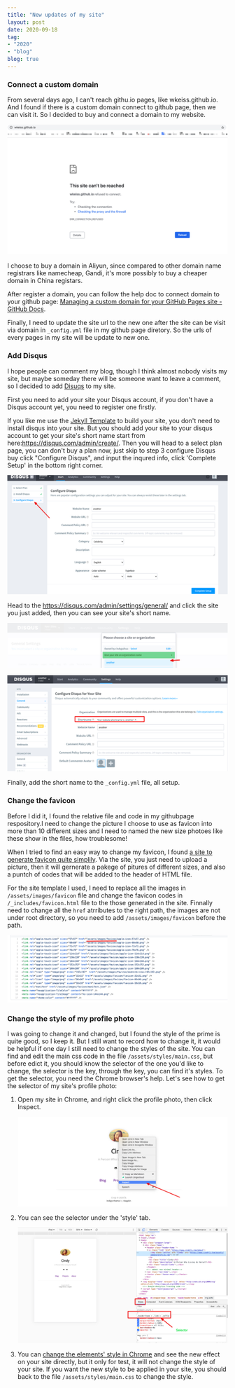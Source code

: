 ```yaml
---
title: "New updates of my site"
layout: post
date: 2020-09-18
tag:
- "2020"
- "blog"
blog: true
---
```


### Connect a custom domain

From several days ago, I can't reach githu.io pages, like wkeiss.github.io. And I found if there is a custom domain connect to github page, then we can visit it. So I decided to buy and connect a domain to my website.

![github-io-cannt-reach](/assets/images/blog-image/github-io-cannt-reach.jpg)

I choose to buy a domain in Aliyun, since compared to other domain name registrars like namecheap, Gandi, it's more possibly to buy a cheaper domain in China registars. 

After register a domain,  you can follow the help doc to connect domain to your github page: [Managing a custom domain for your GitHub Pages site - GitHub Docs](https://docs.github.com/en/github/working-with-github-pages/managing-a-custom-domain-for-your-github-pages-site). 

Finally, I need to update the site url to the new one after the site can be visit via domain in `_config.yml` file in my github page diretory. So the urls of every pages in my site will be update to new one.

### Add Disqus 

I hope people can comment my blog, though I think almost nobody visits my site, but maybe  someday there will be someone want to leave a comment, so I decided to add [Disuqs](https://disqus.com/) to my site.

First you need to add your site your Disqus account, if you don't have a Disqus account yet, you need to register one firstly. 

If you like me use the [ Jekyll Template](https://github.com/sergiokopplin/indigo) to build your site, you don't need to install disqus into your site. But you should add your site to your disqus account to get your site's short name start from here:https://disqus.com/admin/create/. Then you will head to a select plan page, you can don't buy a plan now, just skip to step 3 configure Disqus buy click "Configure Disqus", and input the inqured info, click 'Complete Setup' in the bottom right corner.

![configure-disqus](/assets/images/blog-image/configure-disqus.jpg)

Head to the https://disqus.com/admin/settings/general/  and click the site you just added, then you can see your site's short name.

![click-the-site-just-added](/assets/images/blog-image/click-the-site-just-added.jpg)

![short-name](/assets/images/blog-image/short-name.jpg)

Finally, add the short name to the  `_config.yml` file, all setup.

### Change the favicon 

Before I did it, I found the relative file and code in my githubpage respository.I need to change the picture I choose to use as favicon into more than 10 different  sizes and I need to named the new size photoes like these show in the files,  how troublesome! 

When I tried to find an easy way to change my favicon, I found [a site to generate favicon quite simplily](https://www.favicon-generator.org/). Via the site,  you just need to upload a picture, then it will gernerate a pakege of pitures of different sizes, and also a puntch of codes that will be added to the header of HTML  file.

For the site template I used,  I need to replace all the images in `/assets/images/favicon` file and change the favicon codes in `/_includes/favicon.html` file to the those generated in the site. Finnally need to change all the `href`  atrributes to the right path, the images are not under root directory, so you need to add `/assets/images/favicon` before the path.

![href-path](/assets/images/blog-image/href-path.jpg)

### Change the style of my profile photo

I was going to change it and changed, but I found the style of the prime is quite good, so I keep it. But I still want to record how to change it, it would be helpful if one day I still need to change the styles of the site. You can find and edit the main css code in the file  `/assets/styles/main.css`, but before edict it, you should know the selector of the one you'd like to change, the selector is the key, through the key, you can find it's styles. To get the selector, you need the Chrome browser's help. Let's see how to get the selector of my site's profile photo:

1. Open my site in Chrome, and right click the profile photo, then click Inspect.

   ![click-inspect](/assets/images/blog-image/click-inspect.jpg)

2. You can see the selector under the 'style' tab.

   ![selector](/assets/images/blog-image/selector.jpg)

3. You can [change the elements' style in Chrome](https://developers.google.com/web/tools/chrome-devtools/css#declarations) and see the new effect on your site directly, but it only for test, it will not change the style of your site. If you want the new style to be applied in your site, you should back to the file `/assets/styles/main.css` to change the style. 